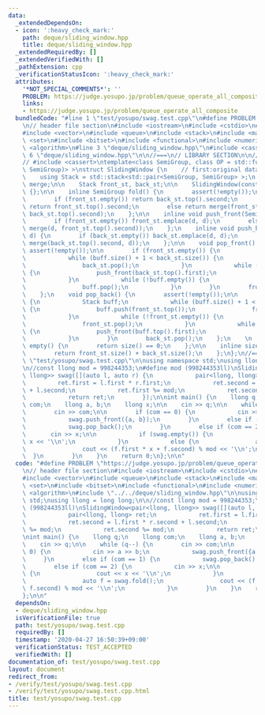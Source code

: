 ```yaml
---
data:
  _extendedDependsOn:
  - icon: ':heavy_check_mark:'
    path: deque/sliding_window.hpp
    title: deque/sliding_window.hpp
  _extendedRequiredBy: []
  _extendedVerifiedWith: []
  _pathExtension: cpp
  _verificationStatusIcon: ':heavy_check_mark:'
  attributes:
    '*NOT_SPECIAL_COMMENTS*': ''
    PROBLEM: https://judge.yosupo.jp/problem/queue_operate_all_composite
    links:
    - https://judge.yosupo.jp/problem/queue_operate_all_composite
  bundledCode: "#line 1 \"test/yosupo/swag.test.cpp\"\n#define PROBLEM \"https://judge.yosupo.jp/problem/queue_operate_all_composite\"\
    \n// header file section\n#include <iostream>\n#include <cstdio>\n#include <cfloat>\n\
    #include <vector>\n#include <queue>\n#include <stack>\n#include <map>\n#include\
    \ <set>\n#include <bitset>\n#include <functional>\n#include <numeric>\n#include\
    \ <algorithm>\n#line 3 \"deque/sliding_window.hpp\"\n#include <cassert>\n#line\
    \ 6 \"deque/sliding_window.hpp\"\n\n//===\n// LIBRARY SECTION\n\n// #include <stack>\n\
    // #include <cassert>\ntemplate<class SemiGroup, class OP = std::function<SemiGroup(SemiGroup,\
    \ SemiGroup)> >\nstruct SlidingWindow {\n    // first:original data, second:sum\n\
    \    using Stack = std::stack<std::pair<SemiGroup, SemiGroup> >;\n    const OP\
    \ merge;\n\n    Stack front_st, back_st;\n\n    SlidingWindow(const OP &f):merge(f)\
    \ {};\n\n    inline SemiGroup fold() {\n        assert(!empty());\n        \n\
    \        if (front_st.empty()) return back_st.top().second;\n        else if (back_st.empty())\
    \ return front_st.top().second;\n        else return merge(front_st.top().second,\
    \ back_st.top().second);\n    };\n\n    inline void push_front(SemiGroup d) {\n\
    \        if (front_st.empty()) front_st.emplace(d, d);\n        else front_st.emplace(d,\
    \ merge(d, front_st.top().second));\n    };\n    inline void push_back(SemiGroup\
    \ d) {\n        if (back_st.empty()) back_st.emplace(d, d);\n        else back_st.emplace(d,\
    \ merge(back_st.top().second, d));\n    };\n\n    void pop_front() {\n       \
    \ assert(!empty());\n\n        if (front_st.empty()) {\n            Stack buff;\n\
    \            while (buff.size() + 1 < back_st.size()) {\n                buff.push(back_st.top());\n\
    \                back_st.pop();\n            }\n            while (!back_st.empty())\
    \ {\n                push_front(back_st.top().first);\n                back_st.pop();\n\
    \            }\n            while (!buff.empty()) {\n                push_back(buff.top().first);\n\
    \                buff.pop();\n            }\n        }\n        front_st.pop();\n\
    \    };\n    void pop_back() {\n        assert(!empty());\n\n        if (back_st.empty())\
    \ {\n            Stack buff;\n            while (buff.size() + 1 < front_st.size())\
    \ {\n                buff.push(front_st.top());\n                front_st.pop();\n\
    \            }\n            while (!front_st.empty()) {\n                push_back(front_st.top().first);\n\
    \                front_st.pop();\n            }\n            while (!buff.empty())\
    \ {\n                push_front(buff.top().first);\n                buff.pop();\n\
    \            }\n        }\n        back_st.pop();\n    };\n    \n    inline bool\
    \ empty() {\n        return size() == 0;\n    };\n\n    inline size_t size() {\n\
    \        return front_st.size() + back_st.size();\n    };\n};\n//===\n#line 16\
    \ \"test/yosupo/swag.test.cpp\"\n\nusing namespace std;\nusing llong = long long;\n\
    \n//const llong mod = 998244353;\n#define mod (998244353ll)\nSlidingWindow<pair<llong,\
    \ llong>> swag([](auto l, auto r) {\n            pair<llong, llong> ret;\n   \
    \         ret.first = l.first * r.first;\n            ret.second = l.first * r.second\
    \ + l.second;\n            ret.first %= mod;\n            ret.second %= mod;\n\
    \            return ret;\n        });\n\nint main() {\n    llong q;\n    llong\
    \ com;\n    llong a, b;\n    llong x;\n\n    cin >> q;\n\n    while (q--) {\n\
    \        cin >> com;\n\n        if (com == 0) {\n            cin >> a >> b;\n\
    \            swag.push_front({a, b});\n        }\n        else if (com == 1) {\n\
    \            swag.pop_back();\n        }\n        else if (com == 2) {\n     \
    \       cin >> x;\n\n            if (swag.empty()) {\n                cout <<\
    \ x << '\\n';\n            }\n            else {\n                auto f = swag.fold();\n\
    \                cout << (f.first * x + f.second) % mod << '\\n';\n          \
    \  }\n        }\n    }\n    return 0;\n};\n\n"
  code: "#define PROBLEM \"https://judge.yosupo.jp/problem/queue_operate_all_composite\"\
    \n// header file section\n#include <iostream>\n#include <cstdio>\n#include <cfloat>\n\
    #include <vector>\n#include <queue>\n#include <stack>\n#include <map>\n#include\
    \ <set>\n#include <bitset>\n#include <functional>\n#include <numeric>\n#include\
    \ <algorithm>\n#include \"../../deque/sliding_window.hpp\"\n\nusing namespace\
    \ std;\nusing llong = long long;\n\n//const llong mod = 998244353;\n#define mod\
    \ (998244353ll)\nSlidingWindow<pair<llong, llong>> swag([](auto l, auto r) {\n\
    \            pair<llong, llong> ret;\n            ret.first = l.first * r.first;\n\
    \            ret.second = l.first * r.second + l.second;\n            ret.first\
    \ %= mod;\n            ret.second %= mod;\n            return ret;\n        });\n\
    \nint main() {\n    llong q;\n    llong com;\n    llong a, b;\n    llong x;\n\n\
    \    cin >> q;\n\n    while (q--) {\n        cin >> com;\n\n        if (com ==\
    \ 0) {\n            cin >> a >> b;\n            swag.push_front({a, b});\n   \
    \     }\n        else if (com == 1) {\n            swag.pop_back();\n        }\n\
    \        else if (com == 2) {\n            cin >> x;\n\n            if (swag.empty())\
    \ {\n                cout << x << '\\n';\n            }\n            else {\n\
    \                auto f = swag.fold();\n                cout << (f.first * x +\
    \ f.second) % mod << '\\n';\n            }\n        }\n    }\n    return 0;\n\
    };\n\n"
  dependsOn:
  - deque/sliding_window.hpp
  isVerificationFile: true
  path: test/yosupo/swag.test.cpp
  requiredBy: []
  timestamp: '2020-04-27 16:50:39+09:00'
  verificationStatus: TEST_ACCEPTED
  verifiedWith: []
documentation_of: test/yosupo/swag.test.cpp
layout: document
redirect_from:
- /verify/test/yosupo/swag.test.cpp
- /verify/test/yosupo/swag.test.cpp.html
title: test/yosupo/swag.test.cpp
---
```

